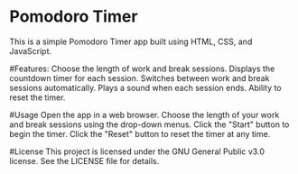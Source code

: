 # Pomodoro Timer
This is a simple Pomodoro Timer app built using HTML, CSS, and JavaScript.

#Features:
Choose the length of work and break sessions.
Displays the countdown timer for each session.
Switches between work and break sessions automatically.
Plays a sound when each session ends.
Ability to reset the timer.

#Usage
Open the app in a web browser.
Choose the length of your work and break sessions using the drop-down menus.
Click the "Start" button to begin the timer.
Click the "Reset" button to reset the timer at any time.

#License
This project is licensed under the GNU General Public v3.0 license. See the LICENSE file for details.
